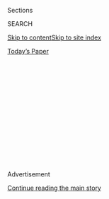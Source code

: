 <div id="app">

<div>

<div>

<div>

<div class="NYTAppHideMasthead css-1q2w90k e1suatyy0">

<div class="section css-ui9rw0 e1suatyy2">

<div class="css-eph4ug er09x8g0">

<div class="css-6n7j50">

</div>

<span class="css-1dv1kvn">Sections</span>

<div class="css-10488qs">

<span class="css-1dv1kvn">SEARCH</span>

</div>

[Skip to content](#site-content)[Skip to site
index](#site-index)

</div>

<div class="css-10698na e1huz5gh0">

</div>

</div>

<div id="masthead-bar-one" class="section hasLinks css-15hmgas e1csuq9d3">

<div class="css-uqyvli e1csuq9d0">

</div>

<div class="css-1uqjmks e1csuq9d1">

</div>

<div class="css-9e9ivx">

[](https://myaccount.nytimes3xbfgragh.onion/auth/login?response_type=cookie&client_id=vi)

</div>

<div class="css-1bvtpon e1csuq9d2">

[Today’s
Paper](https://www.nytimes3xbfgragh.onion/section/todayspaper)

</div>

</div>

</div>

</div>

<div data-aria-hidden="false">

<div id="site-content" data-role="main">

<div>

<div class="css-1aor85t" style="opacity:0.000000001;z-index:-1;visibility:hidden">

<div class="css-1hqnpie">

<div class="css-epjblv">

<span class="css-17xtcya">[Opinion](/section/opinion)</span><span class="css-x15j1o">|</span><span class="css-fwqvlz">Roger
Cohen: The Outcry Over ‘Both Sides’
Journalism</span>

</div>

<div class="css-k008qs">

<div class="css-1iwv8en">

<span class="css-18z7m18"></span>

<div>

</div>

</div>

<span class="css-1n6z4y">https://nyti.ms/37peyS8</span>

<div class="css-1705lsu">

<div class="css-4xjgmj">

<div class="css-4skfbu" data-role="toolbar" data-aria-label="Social Media Share buttons, Save button, and Comments Panel with current comment count" data-testid="share-tools">

  - 
  - 
  - 
  - 
    
    <div class="css-6n7j50">
    
    </div>

  - 
  - 

</div>

</div>

</div>

</div>

</div>

</div>

<div id="NYT_TOP_BANNER_REGION" class="css-13pd83m">

</div>

<div id="top-wrapper" class="css-1sy8kpn">

<div id="top-slug" class="css-l9onyx">

Advertisement

</div>

[Continue reading the main
story](#after-top)

<div class="ad top-wrapper" style="text-align:center;height:100%;display:block;min-height:250px">

<div id="top" class="place-ad" data-position="top" data-size-key="top">

</div>

</div>

<div id="after-top">

</div>

</div>

<div>

<div class="css-v5btjw etb61u70">

<div class="css-v05ibm etb61u71">

[Opinion](/section/opinion)

</div>

</div>

<div id="sponsor-wrapper" class="css-1hyfx7x">

<div id="sponsor-slug" class="css-19vbshk">

Supported by

</div>

[Continue reading the main
story](#after-sponsor)

<div id="sponsor" class="ad sponsor-wrapper" style="text-align:center;height:100%;display:block">

</div>

<div id="after-sponsor">

</div>

</div>

<div class="css-186x18t">

</div>

<div class="css-1vkm6nb ehdk2mb0">

# Roger Cohen: The Outcry Over ‘Both Sides’ Journalism

</div>

Moral clarity or only one acceptable truth?

<div class="css-18e8msd">

<div class="css-vp77d3 epjyd6m0">

<div class="css-1p10dcb ey68jwv0" data-aria-hidden="true">

[![Roger
Cohen](https://static01.graylady3jvrrxbe.onion/images/2014/11/01/opinion/cohen-circular/cohen-circular-thumbLarge-v6.png
"Roger Cohen")](https://www.nytimes3xbfgragh.onion/by/roger-cohen)

</div>

<div class="css-1baulvz">

By [<span class="css-1baulvz last-byline" itemprop="name">Roger
Cohen</span>](https://www.nytimes3xbfgragh.onion/by/roger-cohen)

<div class="css-8atqhb">

Opinion Columnist

</div>

</div>

</div>

  - June 12,
    2020

  - 
    
    <div class="css-4xjgmj">
    
    <div class="css-d8bdto" data-role="toolbar" data-aria-label="Social Media Share buttons, Save button, and Comments Panel with current comment count" data-testid="share-tools">
    
      - 
      - 
      - 
      - 
        
        <div class="css-6n7j50">
        
        </div>
    
      - 
      - 
    
    </div>
    
    </div>

</div>

<div class="css-79elbk" data-testid="photoviewer-wrapper">

<div class="css-z3e15g" data-testid="photoviewer-wrapper-hidden">

</div>

<div class="css-1a48zt4 ehw59r15" data-testid="photoviewer-children">

![<span class="css-cnj6d5 e1z0qqy90" itemprop="copyrightHolder"><span class="css-1ly73wi e1tej78p0">Credit...</span><span><span>Haruka
Sakaguchi for The New York
Times</span></span></span>](https://static01.graylady3jvrrxbe.onion/images/2020/06/12/opinion/12cohen1/merlin_163995072_58ccd301-1f57-42f5-a57e-b806e18b4fba-articleLarge.jpg?quality=75&auto=webp&disable=upscale)

</div>

</div>

</div>

<div class="section meteredContent css-1r7ky0e" name="articleBody" itemprop="articleBody">

<div class="css-1fanzo5 StoryBodyCompanionColumn">

<div class="css-53u6y8">

*The acting editorial page editor, Kathleen Kingsbury,* [*wrote about
the
decision*](https://www.nytimes3xbfgragh.onion/2020/06/12/opinion/tom-cotton-new-york-times.html)
*to publish our writers’ responses to the Tom Cotton Op-Ed in Friday’s
edition of our Opinion Today newsletter.*

-----

I have never believed much in the notion of journalistic “objectivity.”
We all bring our individual sensibilities to bear on what we write.
Great journalism involves the head and the heart, the lucidity to think
and the passion to feel, the two in balance.

If you have lived a privileged white life, as I have, you can and must
make the effort to understand what it is to have lived an oppressed
black life, to know what it’s like to walk into a building and be asked
if you are the help, to see the police not as protector but threat, to
know that some view your life as cheap.

</div>

</div>

<div class="css-1fanzo5 StoryBodyCompanionColumn">

<div class="css-53u6y8">

In all the places I have worked, from South Africa, where I had spent my
infancy, to Nigeria, to Brazil, I have tried to do that, writing stories
about injustice and the ravages of misery. But I cannot inhabit the
minds of the subjects of those pieces, however hard I tried.

</div>

</div>

<div>

</div>

<div class="css-1fanzo5 StoryBodyCompanionColumn">

<div class="css-53u6y8">

If I have always been skeptical of objectivity I have always believed in
fairness. That is to say, in the attempt to speak to people on both
sides of a question, to report your way to some approximation of the
truth by filtering diverse views.

That is what distinguishes a journalist. Heading toward the storm in the
opposite direction from the crowd, seeking understanding by being there,
in Jerusalem and Gaza, in Tehran and Washington, in Cape Town and
Khayelitsha. Bearing witness involves looking into the eye of strangers
whose lives and ideas seem irreconcilable.

“I’m a writer,” James Baldwin wrote. “I like doing things alone.” To be
alone on deadline is the journalist’s lot, facing the many-faceted world
and seeking the means to render it, as closely as possible, knowing that
something in the quiver of life is always ineffable and will slip
through the cracks.

</div>

</div>

<div class="css-1fanzo5 StoryBodyCompanionColumn">

<div class="css-53u6y8">

When, in Sarajevo, I covered the war in Bosnia and watched lives blown
away daily by indiscriminate Serb shelling, I made the effort to cross
the lines to speak to the nationalist leaders who had twisted Serbian
victimhood into a license for mass murder of Bosnian Muslims.

Gen. Ratko Mladic and Radovan Karadzic, both since convicted of genocide
by an international court, were delirious in the belief that the Muslims
were the old Ottoman Turk enemy, that the Serbs were victims not
perpetrators. History, I learned, can illuminate but also blind.

These men were heinous. Should I have spoken to them? I thought the
quest for understanding demanded it. I don’t think I was objective. My
goal was to describe evil.

Today, a quarter-century later, journalists inhabit a historical fault
line. There is a movement in people’s minds. The ancien régime is
crumbling, and when that happens there are decapitations.

The shift was well captured by Wesley Lowery, a black journalist who
left The Washington Post after he clashed with the paper’s white
executive editor, Marty Baron, over The Post’s social media policy and,
more broadly, what constitutes “journalistic integrity.” Lowery, as
[reported by my colleague Ben
Smith,](https://www.nytimes3xbfgragh.onion/2020/06/07/business/media/new-york-times-washington-post-protests.html)
[tweeted](https://twitter.com/WesleyLowery/status/1268366363359354885)
in early June that:

“American view-from-nowhere, ‘objectivity’-obsessed, both-sides
journalism is a failed experiment. … We need to rebuild our industry as
one that operates from a place of moral clarity.”

I still believe in both-sides journalism. “A place of moral clarity” can
easily mean there is only one truth, and if you deviate from it, you are
done for. The liberal idea that freedom is served by open debate, even
with people holding repugnant views, is worth defending. If conformity
wins, democracy dies.

Lowery’s tweet came in response to The Times’s publication of an Op-Ed
by Senator Tom Cotton calling for the deployment of troops to quell
civil unrest as demonstrators took to the streets, enraged by the
killing of George Floyd, a black man, by a white police officer. The
piece was odious; the editorial process behind it, flawed. A staff
outcry ensued, driven in part by the view that the article was directly
threatening, especially to African-American journalists. This led to the
resignation of James Bennet, the former editorial page editor, and to
the paper saying that publishing the piece was a mistake.

</div>

</div>

<div class="css-1fanzo5 StoryBodyCompanionColumn">

<div class="css-53u6y8">

Cotton’s dangerous views are supported by millions of Americans,
including Trump. If he is not publishable — and, in the current climate,
I believe that even flawlessly executed his Op-Ed would have provoked
fury at The Times — then an old liberal journalistic consensus is
waning. That feels ominous.

Speaking of truth, I was Bennet’s boss when he covered the Second
Intifada with extraordinary bravery and aplomb. He was mine until a few
days ago. He is a man of exceptional honor and decency, humanity and
sensitivity — a thoughtful, progressive, nuanced, open-minded colleague
for over two decades, “journalistic integrity” personified. This is a
terrible loss.

I also recognize another truth: that the Floyd killing illustrated that
racism in the United States is systemic, and white-dominated American
newsrooms are ill-equipped to deal with this reality because only more
diversity can capture multiple perspectives.

</div>

</div>

<div>

</div>

<div class="css-1fanzo5 StoryBodyCompanionColumn">

<div class="css-53u6y8">

*The Times is committed to publishing* [*a diversity of
letters*](https://www.nytimes3xbfgragh.onion/2019/01/31/opinion/letters/letters-to-editor-new-york-times-women.html)
*to the editor. We’d like to hear what you think about this or any of
our articles. Here are some*
[*tips*](https://help.nytimes3xbfgragh.onion/hc/en-us/articles/115014925288-How-to-submit-a-letter-to-the-editor)*.
And here’s our email:*
[*letters@NYTimes.com*](mailto:letters@NYTimes.com)*.*

*Follow The New York Times Opinion section on*
[*Facebook*](https://www.facebookcorewwwi.onion/nytopinion)*,* [*Twitter
(@NYTopinion)*](http://twitter.com/NYTOpinion) *and*
[*Instagram*](https://www.instagram.com/nytopinion/)*.*

</div>

</div>

</div>

<div>

</div>

<div>

</div>

<div>

</div>

<div>

<div id="bottom-wrapper" class="css-1ede5it">

<div id="bottom-slug" class="css-l9onyx">

Advertisement

</div>

[Continue reading the main
story](#after-bottom)

<div id="bottom" class="ad bottom-wrapper" style="text-align:center;height:100%;display:block;min-height:90px">

</div>

<div id="after-bottom">

</div>

</div>

</div>

</div>

</div>

## Site Index

<div>

</div>

## Site Information Navigation

  - [© <span>2020</span> <span>The New York Times
    Company</span>](https://help.nytimes3xbfgragh.onion/hc/en-us/articles/115014792127-Copyright-notice)

<!-- end list -->

  - [NYTCo](https://www.nytco.com/)
  - [Contact
    Us](https://help.nytimes3xbfgragh.onion/hc/en-us/articles/115015385887-Contact-Us)
  - [Work with us](https://www.nytco.com/careers/)
  - [Advertise](https://nytmediakit.com/)
  - [T Brand Studio](http://www.tbrandstudio.com/)
  - [Your Ad
    Choices](https://www.nytimes3xbfgragh.onion/privacy/cookie-policy#how-do-i-manage-trackers)
  - [Privacy](https://www.nytimes3xbfgragh.onion/privacy)
  - [Terms of
    Service](https://help.nytimes3xbfgragh.onion/hc/en-us/articles/115014893428-Terms-of-service)
  - [Terms of
    Sale](https://help.nytimes3xbfgragh.onion/hc/en-us/articles/115014893968-Terms-of-sale)
  - [Site
    Map](https://spiderbites.nytimes3xbfgragh.onion)
  - [Help](https://help.nytimes3xbfgragh.onion/hc/en-us)
  - [Subscriptions](https://www.nytimes3xbfgragh.onion/subscription?campaignId=37WXW)

</div>

</div>

</div>

</div>
